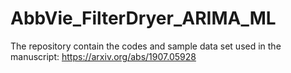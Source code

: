 # AbbVie_FilterDryer_ARIMA_ML
The repository contain the codes and sample data set used in the manuscript: https://arxiv.org/abs/1907.05928
